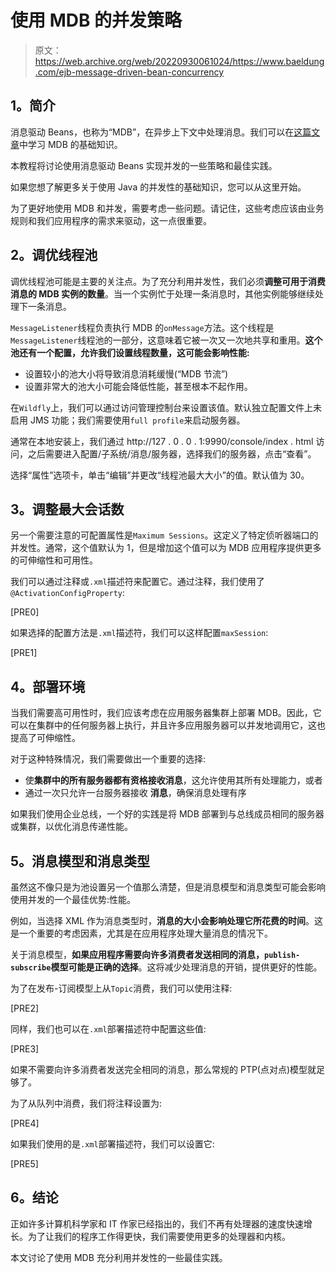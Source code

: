 # 使用 MDB 的并发策略

> 原文：<https://web.archive.org/web/20220930061024/https://www.baeldung.com/ejb-message-driven-bean-concurrency>

## **1。简介**

消息驱动 Beans，也称为“MDB”，在异步上下文中处理消息。我们可以在[这篇文章](/web/20221129021743/https://www.baeldung.com/ejb-message-driven-beans)中学习 MDB 的基础知识。

本教程将讨论使用消息驱动 Beans 实现并发的一些策略和最佳实践。

如果您想了解更多关于使用 Java 的并发性的基础知识，您可以从这里开始。

为了更好地使用 MDB 和并发，需要考虑一些问题。请记住，这些考虑应该由业务规则和我们应用程序的需求来驱动，这一点很重要。

## **2。调优线程池**

调优线程池可能是主要的关注点。为了充分利用并发性，我们必须**调整可用于消费消息的 MDB 实例的数量**。当一个实例忙于处理一条消息时，其他实例能够继续处理下一条消息。

`MessageListener`线程负责执行 MDB 的`onMessage`方法。这个线程是`MessageListener`线程池的一部分，这意味着它被一次又一次地共享和重用。**这个池还有一个配置，允许我们设置线程数量，这可能会影响性能:**

*   设置较小的池大小将导致消息消耗缓慢(“MDB 节流”)
*   设置非常大的池大小可能会降低性能，甚至根本不起作用。

在`Wildfly`上，我们可以通过访问管理控制台来设置该值。默认独立配置文件上未启用 JMS 功能；我们需要使用`full profile`来启动服务器。

通常在本地安装上，我们通过 http://127 . 0 . 0 . 1:9990/console/index . html 访问，之后需要进入配置/子系统/消息/服务器，选择我们的服务器，点击“查看”。

选择“属性”选项卡，单击“编辑”并更改“线程池最大大小”的值。默认值为 30。

## **3。调整最大会话数**

另一个需要注意的可配置属性是`Maximum Sessions`。这定义了特定侦听器端口的并发性。通常，这个值默认为 1，但是增加这个值可以为 MDB 应用程序提供更多的可伸缩性和可用性。

我们可以通过注释或`.xml`描述符来配置它。通过注释，我们使用了`@ActivationConfigProperty`:

[PRE0]

如果选择的配置方法是`.xml`描述符，我们可以这样配置`maxSession`:

[PRE1]

## **4。部署环境**

当我们需要高可用性时，我们应该考虑在应用服务器集群上部署 MDB。因此，它可以在集群中的任何服务器上执行，并且许多应用服务器可以并发地调用它，这也提高了可伸缩性。

对于这种特殊情况，我们需要做出一个重要的选择:

*   使**集群中的所有服务器都有资格接收消息**，这允许使用其所有处理能力，或者
*   通过一次只允许一台服务器接收 **消息**，确保消息处理有序

如果我们使用企业总线，一个好的实践是将 MDB 部署到与总线成员相同的服务器或集群，以优化消息传递性能。

## **5。消息模型和消息类型**

虽然这不像只是为池设置另一个值那么清楚，但是消息模型和消息类型可能会影响使用并发的一个最佳优势:性能。

例如，当选择 XML 作为消息类型时，**消息的大小会影响处理它所花费的时间**。这是一个重要的考虑因素，尤其是在应用程序处理大量消息的情况下。

关于消息模型，**如果应用程序需要向许多消费者发送相同的消息，`publish-subscribe`模型可能是正确的选择**。这将减少处理消息的开销，提供更好的性能。

为了在发布-订阅模型上从`Topic`消费，我们可以使用注释:

[PRE2]

同样，我们也可以在`.xml`部署描述符中配置这些值:

[PRE3]

如果不需要向许多消费者发送完全相同的消息，那么常规的 PTP(点对点)模型就足够了。

为了从队列中消费，我们将注释设置为:

[PRE4]

如果我们使用的是`.xml`部署描述符，我们可以设置它:

[PRE5]

## **6。结论**

正如许多计算机科学家和 IT 作家已经指出的，我们不再有处理器的速度快速增长。为了让我们的程序工作得更快，我们需要使用更多的处理器和内核。

本文讨论了使用 MDB 充分利用并发性的一些最佳实践。